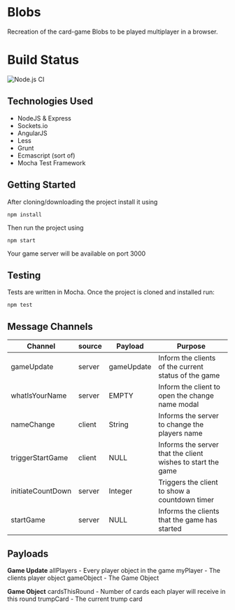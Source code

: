 
# Blobs
Recreation of the card-game Blobs to be played multiplayer in a browser.

# Build Status
![Node.js CI](https://github.com/Nikorag/Blobs/workflows/Node.js%20CI/badge.svg)

## Technologies Used

 - NodeJS & Express
 - Sockets.io
 - AngularJS
 - Less
 - Grunt
 - Ecmascript (sort of)
 - Mocha Test Framework

## Getting Started
After cloning/downloading the project install it using

    npm install
Then run the project using

    npm start
Your game server will be available on port 3000

## Testing
Tests are written in Mocha. Once the project is cloned and installed run:

    npm test

## Message Channels

| Channel | source | Payload | Purpose |
|--|--|--|--|
| gameUpdate | server | gameUpdate | Inform the clients of the current status of the game |
| whatIsYourName | server | EMPTY | Inform the client to open the change name modal |
| nameChange | client | String | Informs the server to change the players name |
| triggerStartGame | client | NULL | Informs the server that the client wishes to start the game |
| initiateCountDown | server | Integer | Triggers the client to show a countdown timer |
| startGame | server | NULL | Informs the clients that the game has started |

## Payloads

**Game Update**
allPlayers - Every player object in the game
myPlayer - The clients player object
gameObject - The Game Object

**Game Object**
cardsThisRound - Number of cards each player will receive in this round
trumpCard - The current trump card

